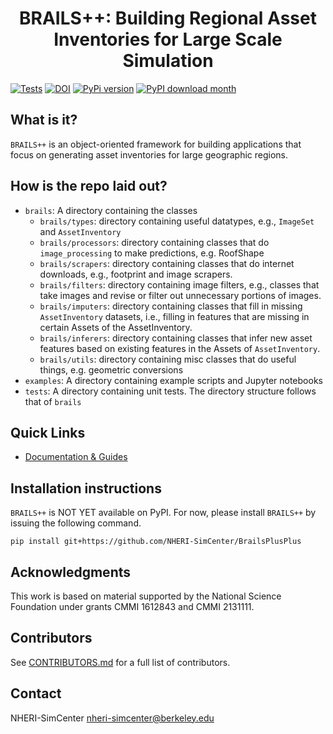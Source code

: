 <h1 style="text-align: center;">BRAILS++: Building Regional Asset Inventories for Large Scale Simulation</h1>

[![Tests](https://github.com/NHERI-SimCenter/BrailsPlusPlus/actions/workflows/tests.yml/badge.svg)](https://github.com/NHERI-SimCenter/BrailsPlusPlus/actions/workflows/tests.yml/badge.svg)
[![DOI](https://zenodo.org/badge/184673734.svg)](https://zenodo.org/badge/latestdoi/184673734)
[![PyPi version](https://badgen.net/pypi/v/BRAILS/)](https://pypi.org/project/BRAILS/)
[![PyPI download month](https://img.shields.io/pypi/dm/BRAILS.svg)](https://pypi.python.org/pypi/BRAILS/)

## What is it?

```BRAILS++``` is an object-oriented framework for building applications that focus on generating asset inventories for large geographic regions.

## How is the repo laid out?

+ ```brails```: A directory containing the classes
  - ```brails/types```: directory containing useful datatypes, e.g., ```ImageSet``` and ```AssetInventory```
  - ```brails/processors```: directory containing classes that do ```image_processing``` to make predictions, e.g. RoofShape
  - ```brails/scrapers```: directory containing classes that do internet downloads, e.g., footprint and image scrapers.
  - ```brails/filters```: directory containing image filters, e.g., classes that take images and revise or filter out unnecessary portions of images.
  - ```brails/imputers```: directory containing classes that fill in missing ```AssetInventory``` datasets, i.e., filling in features that are missing in certain Assets of the AssetInventory.
  - ```brails/inferers```: directory containing classes that infer new asset features based on existing features in the Assets of ```AssetInventory```.
  - ```brails/utils```: directory containing misc classes that do useful things, e.g. geometric conversions
+ ```examples```: A directory containing example scripts and Jupyter notebooks
+ ```tests```: A directory containing unit tests. The directory structure follows that of ```brails```

## Quick Links

- [Documentation & Guides](https://nheri-simcenter.github.io/BrailsPlusPlus/)

## Installation instructions

```BRAILS++``` is NOT YET available on PyPI. For now, please install ```BRAILS++``` by issuing the following command.

```shell
pip install git+https://github.com/NHERI-SimCenter/BrailsPlusPlus
```

## Acknowledgments

This work is based on material supported by the National Science Foundation under grants CMMI 1612843 and CMMI 2131111.

## Contributors

See [CONTRIBUTORS.md](./contributors.md) for a full list of contributors.

## Contact

NHERI-SimCenter nheri-simcenter@berkeley.edu

<!-- todo: instructions on how to lint the code, and specific subfolder or file. -->
<!-- todo: example with the test suite. -->
<!-- todo: instructions on how to run the tests -->
<!-- todo: instructions on how to check coverage -->
<!-- python -m pytest tests --cov=brails --cov-report html -->
